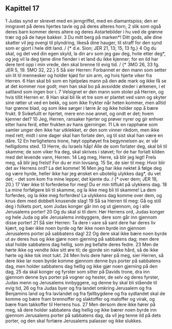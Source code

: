 ## Kapittel 17

1 Judas synd er skrevet med en jerngriffel, med en diamantspiss; den er inngravet på deres hjertes tavle og på deres alteres horn,
2 slik som også deres barn kommer deres altere og deres Astartebilder i hu ved de grønne trær og på de høye bakker.
3 Du mitt berg på marken*! Ditt gods, alle dine skatter vil jeg overgi til plyndring, likeså dine hauger, til straff for den synd som er gjort i hele ditt land. / {* d.e. Sion; JER 21, 13; 15, 13 fg.}
4 Og du skal, og det ved din egen skyld, la din arv som jeg gav deg, hvile etter deg*, og jeg vil la deg tjene dine fiender i et land du ikke kjenner; for en ild har dere tent opp i min vrede, den skal brenne til evig tid. / {* 3MO 26, 33 fg. JER 5, 19. 5MO 32, 22.}
5 Så sier Herren: Forbannet er den mann som setter sin lit til mennesker og holder kjød for sin arm, og hvis hjerte viker fra Herren.
6 Han skal bli som en hjelpeløs mann på den øde mark og ikke få se at det kommer noe godt; men han skal bo på avsvidde steder i ørkenen, i et saltland som ingen bor i.
7 Velsignet er den mann som stoler på Herren, og hvis tillit Herren er.
8 Han skal bli lik et tre som er plantet ved vann og skyter sine røtter ut ved en bekk, og som ikke frykter når heten kommer, men alltid har grønne blad, og som ikke sørger i tørre år og ikke holder opp å bære frukt.
9 Svikefullt er hjertet, mere enn noe annet, og ondt er det; hvem kjenner det?
10 Jeg, Herren, ransaker hjerter og prøver nyrer og gir enhver etter hans ferd, etter frukten av hans gjerninger.
11 Lik en rapphøne som samler unger den ikke har utklekket, er den som vinner rikdom, men ikke med rett; midt i sine dager skal han forlate den, og til sist skal han være en dåre.
12 En herlighetens trone, høyt opphøyet fra begynnelsen av, er vår helligdoms sted.
13 Herre, du Israels håp! Alle de som forlater deg, skal bli til skamme; de som viker fra deg, skal skrives i støvet; for de har forlatt kilden med det levende vann, Herren.
14 Leg meg, Herre, så blir jeg legt! Frels meg, så blir jeg frelst! For du er min lovsang.
15 Se, de sier til meg: Hvor blir det av Herrens ord? La det komme!
16 Men jeg har ikke nektet å følge deg og være hyrde, heller ikke har jeg ønsket en ubotelig ulykkes dag*, du vet det; - det som kom fra mine lepper, det kjente du. / {* over dem; JER 18, 20.}
17 Vær ikke til forferdelse for meg! Du er min tilflukt på ulykkens dag.
18 La mine forfølgere bli til skamme, og la ikke meg bli til skamme! La dem forferdes, og la ikke meg forferdes! La ulykkens dag komme over dem, og knus dem med dobbelt knusende slag!
19 Så sa Herren til meg: Gå og still deg i folkets port, som Judas konger går inn og ut gjennom, og i alle Jerusalems porter!
20 Og du skal si til dem: Hør Herrens ord, Judas konger og hele Juda og alle Jerusalems innbyggere, dere som går inn gjennom disse porter!
21 Så sier Herren: Ta dere i vare så sant dere har deres liv kjært, og bær ikke noen byrde og før ikke noen byrde inn gjennom Jerusalems porter på sabbatens dag!
22 Og dere skal ikke bære noen byrde ut av deres hus og ikke gjøre noen gjerning på sabbatens dag; men dere skal holde sabbatens dag hellig, som jeg befalte deres fedre.
23 Men de hørte ikke og vendte ikke sitt øre til; de gjorde sin nakke hård, så de ikke hørte og ikke tok imot tukt.
24 Men hvis dere hører på meg, sier Herren, så dere ikke lar noen byrde komme gjennom denne bys porter på sabbatens dag, men holder sabbatens dag hellig og ikke gjør noen gjerning på den dag,
25 da skal konger og fyrster som sitter på Davids trone, dra inn gjennom denne bys porter på vogner og hester, de selv og deres fyrster, Judas menn og Jerusalems innbyggere, og denne by skal bli stående til evig tid,
26 og fra Judas byer og fra landet omkring Jerusalem og fra Benjamins land og fra lavlandet og fra fjellbygdene og fra sydlandet skal de komme og bære fram brennoffer og slaktoffer og matoffer og virak, og bære fram takkoffer til Herrens hus.
27 Men dersom dere ikke hører på meg, så dere holder sabbatens dag hellig og ikke bærer noen byrde inn gjennom Jerusalems porter på sabbatens dag, da vil jeg tenne ild på dets porter, og den skal fortære Jerusalems palasser og ikke slukkes.
